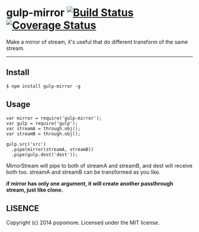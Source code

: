 # gulp-mirror [![Build Status](https://travis-ci.org/popomore/gulp-mirror.png?branch=master)](https://travis-ci.org/popomore/gulp-mirror) [![Coverage Status](https://coveralls.io/repos/popomore/gulp-mirror/badge.png?branch=master)](https://coveralls.io/r/popomore/gulp-mirror?branch=master) 

Make a mirror of stream, it's useful that do different transform of the same stream.

---

## Install

```
$ npm install gulp-mirror -g
```

## Usage

```
var mirror = require('gulp-mirror');
var gulp = require('gulp');
var streamA = through.obj();
var streamB = through.obj();

gulp.src('src')
  .pipe(mirror(streamA, streamB))
  .pipe(gulp.dest('dest'));
```

MirrorStream will pipe to both of streamA and streamB, and dest will receive both too. streamA and streamB can be transformed as you like.

**if mirror has only one argument, it will create another passthrough stream, just like clone.**

## LISENCE

Copyright (c) 2014 popomore. Licensed under the MIT license.
